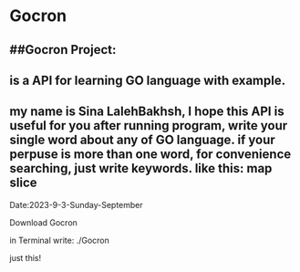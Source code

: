 # Gocron

##Gocron Project:
-------------------------------------------------------
is a API for learning GO language with example.
-------------------------------------------------------
my name is Sina LalehBakhsh, I hope this API is useful for you
after running program, write your single word about any of GO language.
if your perpuse is more than one word, for convenience searching, just write keywords.
like this:
	map slice
-------------------------------------------------------
Date:2023-9-3-Sunday-September

Download Gocron

in Terminal write:
./Gocron 

just this!
